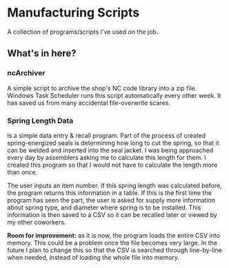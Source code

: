 # Manufacturing Scripts
A collection of programs/scripts I've used on the job.

## What's in here?

### ncArchiver

A simple script to archive the shop's NC code library into a zip file. Windows Task Scheduler runs this script automatically every other week. It has saved us from many accidental file-overwrite scares.

### Spring Length Data

Is a simple data entry & recall program. Part of the process of created spring-energized seals is determining how long to cut the spring, so that it can be welded and inserted into the seal jacket. I was being approached every day by assemblers asking me to calculate this length for them. I created this program so that I would not have to calculate the length more than once. 

The user inputs an item number. If this spring length was calculated before, the program returns this information in a table. If this is the first time the program has seen the part, the user is asked for supply more information about spring type, and diameter where spring is to be installed. This information is then saved to a CSV so it can be recalled later or viewed by my other coworkers.

**Room for improvement:** as it is now, the program loads the entire CSV into memory. This could be a problem once the file becomes very large. In the future I plan to change this so that the CSV is searched through line-by-line when needed, instead of loading the whole file into memory.
